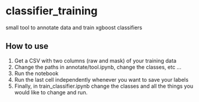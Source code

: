 # classifier_training
small tool to annotate data and train xgboost classifiers

## How to use

1. Get a CSV with two columns (raw and mask) of your training data
2. Change the paths in annotate/tool.ipynb, change the classes, etc ... 
3. Run the notebook
4. Run the last cell independently whenever you want to save your labels
5. Finally, in train_classifier.ipynb change the classes and all the things you would like to change and run.